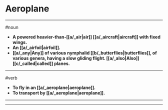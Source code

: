 # Aeroplane
---
#noun
- **A powered heavier-than-[[a/_air|air]] [[a/_aircraft|aircraft]] with fixed wings.**
- **An [[a/_airfoil|airfoil]].**
- **[[a/_any|Any]] of various nymphalid [[b/_butterflies|butterflies]], of various genera, having a slow gliding flight. [[a/_also|Also]] [[c/_called|called]] planes.**
---
#verb
- **To fly in an [[a/_aeroplane|aeroplane]].**
- **To transport by [[a/_aeroplane|aeroplane]].**
---
---
